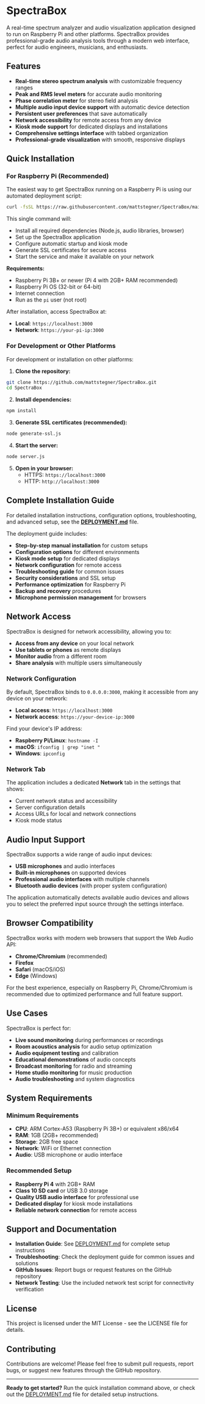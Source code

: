 # SpectraBox

A real-time spectrum analyzer and audio visualization application designed to run on Raspberry Pi and other platforms. SpectraBox provides professional-grade audio analysis tools through a modern web interface, perfect for audio engineers, musicians, and enthusiasts.

## Features

- **Real-time stereo spectrum analysis** with customizable frequency ranges
- **Peak and RMS level meters** for accurate audio monitoring
- **Phase correlation meter** for stereo field analysis
- **Multiple audio input device support** with automatic device detection
- **Persistent user preferences** that save automatically
- **Network accessibility** for remote access from any device
- **Kiosk mode support** for dedicated displays and installations
- **Comprehensive settings interface** with tabbed organization
- **Professional-grade visualization** with smooth, responsive displays

## Quick Installation

### For Raspberry Pi (Recommended)

The easiest way to get SpectraBox running on a Raspberry Pi is using our automated deployment script:

```bash
curl -fsSL https://raw.githubusercontent.com/mattstegner/SpectraBox/main/scripts/complete-pi-deployment.sh | bash
```

This single command will:
- Install all required dependencies (Node.js, audio libraries, browser)
- Set up the SpectraBox application
- Configure automatic startup and kiosk mode
- Generate SSL certificates for secure access
- Start the service and make it available on your network

**Requirements:**
- Raspberry Pi 3B+ or newer (Pi 4 with 2GB+ RAM recommended)
- Raspberry Pi OS (32-bit or 64-bit)
- Internet connection
- Run as the `pi` user (not root)

After installation, access SpectraBox at:
- **Local**: `https://localhost:3000`
- **Network**: `https://your-pi-ip:3000`

### For Development or Other Platforms

For development or installation on other platforms:

1. **Clone the repository:**
```bash
git clone https://github.com/mattstegner/SpectraBox.git
cd SpectraBox
```

2. **Install dependencies:**
```bash
npm install
```

3. **Generate SSL certificates (recommended):**
```bash
node generate-ssl.js
```

4. **Start the server:**
```bash
node server.js
```

5. **Open in your browser:**
   - HTTPS: `https://localhost:3000`
   - HTTP: `http://localhost:3000`

## Complete Installation Guide

For detailed installation instructions, configuration options, troubleshooting, and advanced setup, see the **[DEPLOYMENT.md](DEPLOYMENT.md)** file.

The deployment guide includes:
- **Step-by-step manual installation** for custom setups
- **Configuration options** for different environments
- **Kiosk mode setup** for dedicated displays
- **Network configuration** for remote access
- **Troubleshooting guide** for common issues
- **Security considerations** and SSL setup
- **Performance optimization** for Raspberry Pi
- **Backup and recovery** procedures
- **Microphone permission management** for browsers

## Network Access

SpectraBox is designed for network accessibility, allowing you to:

- **Access from any device** on your local network
- **Use tablets or phones** as remote displays
- **Monitor audio** from a different room
- **Share analysis** with multiple users simultaneously

### Network Configuration

By default, SpectraBox binds to `0.0.0.0:3000`, making it accessible from any device on your network:

- **Local access**: `https://localhost:3000`
- **Network access**: `https://your-device-ip:3000`

Find your device's IP address:
- **Raspberry Pi/Linux**: `hostname -I`
- **macOS**: `ifconfig | grep "inet "`
- **Windows**: `ipconfig`

### Network Tab

The application includes a dedicated **Network** tab in the settings that shows:
- Current network status and accessibility
- Server configuration details
- Access URLs for local and network connections
- Kiosk mode status

## Audio Input Support

SpectraBox supports a wide range of audio input devices:

- **USB microphones** and audio interfaces
- **Built-in microphones** on supported devices
- **Professional audio interfaces** with multiple channels
- **Bluetooth audio devices** (with proper system configuration)

The application automatically detects available audio devices and allows you to select the preferred input source through the settings interface.

## Browser Compatibility

SpectraBox works with modern web browsers that support the Web Audio API:

- **Chrome/Chromium** (recommended)
- **Firefox**
- **Safari** (macOS/iOS)
- **Edge** (Windows)

For the best experience, especially on Raspberry Pi, Chrome/Chromium is recommended due to optimized performance and full feature support.

## Use Cases

SpectraBox is perfect for:

- **Live sound monitoring** during performances or recordings
- **Room acoustics analysis** for audio setup optimization
- **Audio equipment testing** and calibration
- **Educational demonstrations** of audio concepts
- **Broadcast monitoring** for radio and streaming
- **Home studio monitoring** for music production
- **Audio troubleshooting** and system diagnostics

## System Requirements

### Minimum Requirements
- **CPU**: ARM Cortex-A53 (Raspberry Pi 3B+) or equivalent x86/x64
- **RAM**: 1GB (2GB+ recommended)
- **Storage**: 2GB free space
- **Network**: WiFi or Ethernet connection
- **Audio**: USB microphone or audio interface

### Recommended Setup
- **Raspberry Pi 4** with 2GB+ RAM
- **Class 10 SD card** or USB 3.0 storage
- **Quality USB audio interface** for professional use
- **Dedicated display** for kiosk mode installations
- **Reliable network connection** for remote access

## Support and Documentation

- **Installation Guide**: See [DEPLOYMENT.md](DEPLOYMENT.md) for complete setup instructions
- **Troubleshooting**: Check the deployment guide for common issues and solutions
- **GitHub Issues**: Report bugs or request features on the GitHub repository
- **Network Testing**: Use the included network test script for connectivity verification

## License

This project is licensed under the MIT License - see the LICENSE file for details.

## Contributing

Contributions are welcome! Please feel free to submit pull requests, report bugs, or suggest new features through the GitHub repository.

---

**Ready to get started?** Run the quick installation command above, or check out the [DEPLOYMENT.md](DEPLOYMENT.md) file for detailed setup instructions.